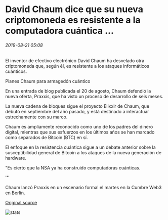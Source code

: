 # David Chaum dice que su nueva criptomoneda es resistente a la computadora cuántica ...

###### 2019-08-21 05:08

El inventor de efectivo electrónico David Chaum ha desvelado otra criptomoneda que, según él, es resistente a los ataques informáticos cuánticos.

Planes Chaum para armagedón cuántico

En una entrada de blog publicada el 20 de agosto, Chaum defendió la nueva oferta, Praxxis, que ha visto un proceso de desarrollo de seis meses.

La nueva cadena de bloques sigue el proyecto Elixxir de Chaum, que debutó en septiembre del año pasado, y está destinado a interactuar estrechamente con su marco.

Chaum es ampliamente reconocido como uno de los padres del dinero digital, mientras que sus esfuerzos en los últimos años se han marcado como separados de Bitcoin (BTC) en sí.

El enfoque en la resistencia cuántica sigue a un debate anterior sobre la susceptibilidad general de Bitcoin a los ataques de la nueva generación de hardware.

"Es cierto que la NSA ya ha construido computadoras cuánticas.

'"

Chaum lanzó Praxxis en un escenario formal el martes en la Cumbre Web3 en Berlín.

[Original source](https://cointelegraph.com/news/david-chaum-says-his-new-cryptocurrency-is-quantum-computer-resistant)

![stats](https://c.statcounter.com/11760860/0/a89fa40b/1/ "stats")